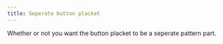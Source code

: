 ```yaml
---
title: Seperate button placket
---
```


Whether or not you want the button placket to be a seperate pattern part.
